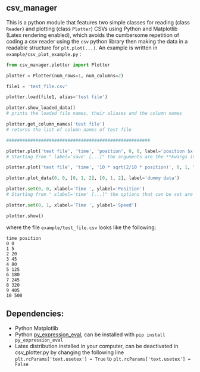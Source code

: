 ## csv_manager

This is a python module that features two simple classes for reading (class `Reader`) and plotting (class `Plotter`) CSVs using Python and Matplotlib (Latex rendering enabled), which avoids the cumbersome repetition of coding a csv reader using the `csv` python library then making the data in a readable structure for `plt.plot(...)`. An example is written in `example/csv_plot_example.py` :

```python
from csv_manager.plotter import Plotter

plotter = Plotter(num_rows=1, num_columns=2)

file1 = 'test_file.csv'

plotter.load(file1, alias='test file')

plotter.show_loaded_data()
# prints the loaded file names, their aliases and the column names

plotter.get_column_names('test file')
# returns the list of column names of test file

######################################################

plotter.plot('test file', 'time', 'position', 0, 0, label='position $x(t)$', color='red', linestyle=':')
# Starting from " label='save' [...]" the arguments are the **kwargs in https://matplotlib.org/api/_as_gen/matplotlib.pyplot.plot.html

plotter.plot('test file', 'time', '10 * sqrt(2/10 * position)', 0, 1, label='speed $v(t)$')

plotter.plot_data(0, 0, [0, 1, 2], [0, 1, 2], label='dummy data')

plotter.set(0, 0, xlabel='Time ', ylabel='Position')
# Starting from " xlabel='time' [...]" the options that can be set are the **kwargs in https://matplotlib.org/api/axes_api.html

plotter.set(0, 1, xlabel='Time ', ylabel='Speed')

plotter.show()
```

where the file `example/test_file.csv` looks like the following:

```csv
time position
0 0
1 5
2 20
3 45
4 80
5 125
6 180
7 245
8 320
9 405
10 500
```

## Dependencies:

- Python Matplotlib
- Python [py_expression_eval](https://github.com/Axiacore/py-expression-eval), can be installed with `pip install py_expression_eval`
- Latex distribution installed in your computer, can be deactivated in csv_plotter.py by changing the following line `plt.rcParams['text.usetex'] = True` to `plt.rcParams['text.usetex'] = False`
